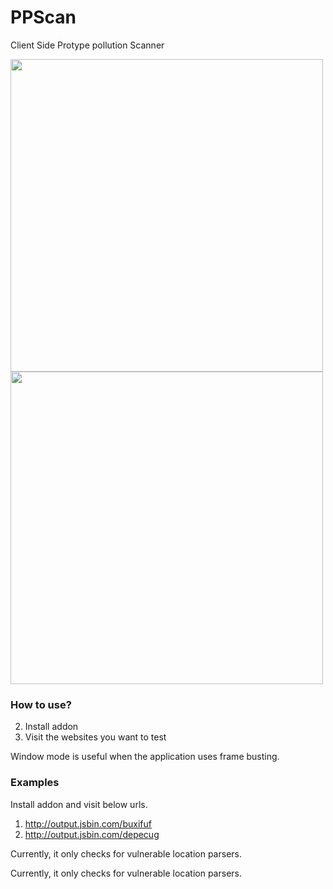 # PPScan


Client Side Protype pollution Scanner



<img src="https://github.com/msrkp/PPScan/blob/main/images/example1.png" width="500"/>


<img src="https://github.com/msrkp/PPScan/blob/main/images/example0.png" width="500"/>


### How to use?
2. Install addon 
3. Visit the websites you want to test

Window mode is useful when the application uses frame busting.


### Examples

Install addon and visit below urls.
1. http://output.jsbin.com/buxifuf
2. http://output.jsbin.com/depecug

Currently, it only checks for vulnerable location parsers. 



Currently, it only checks for vulnerable location parsers. 


